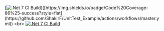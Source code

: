 [![.Net 7 CI Build]([https://github.com/ShakirF/UnitTest_Example/actions/workflows/master.yml/badge.svg](https://img.shields.io/badge/Code%20Coverage-86%25-success?style=flat))]([https://img.shields.io/badge/Code%20Coverage-86%25-success?style=flat](https://github.com/ShakirF/UnitTest_Example/actions/workflows/master.yml))
<br>
[![.Net 7 CI Build](https://github.com/ShakirF/UnitTest_Example/actions/workflows/master.yml/badge.svg)](https://github.com/ShakirF/UnitTest_Example/actions/workflows/master.yml)
